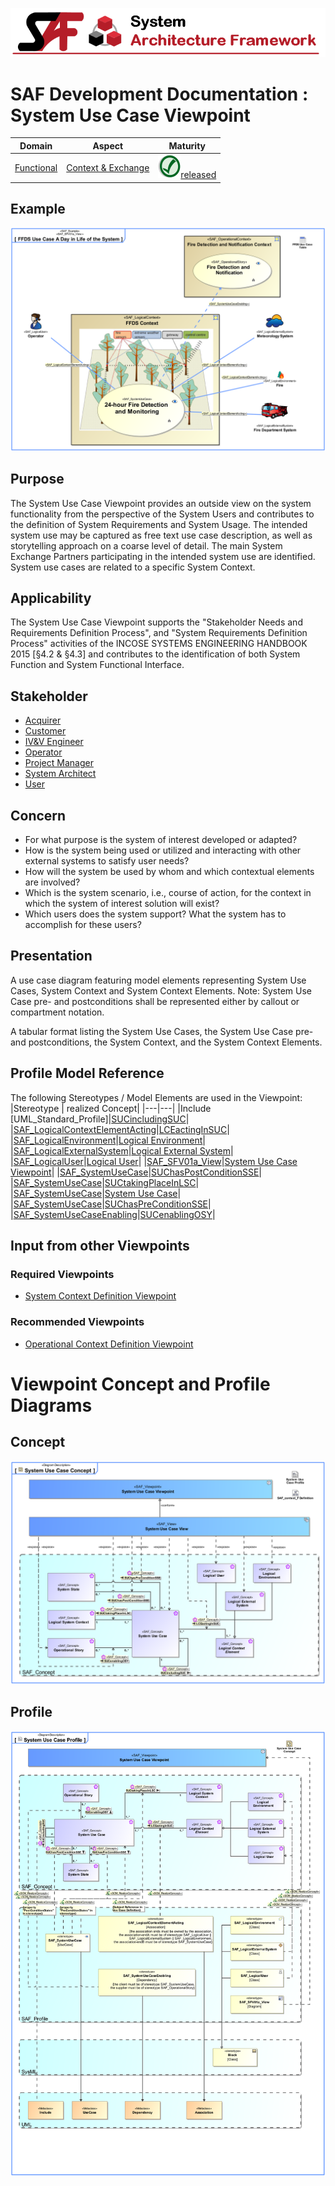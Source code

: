 ![System Architecture Framework](../../diagrams/Banner_SAF.png)
# SAF Development Documentation : System Use Case Viewpoint
|**Domain**|**Aspect**|**Maturity**|
| --- | --- | --- |
|[Functional](../../domains.md#Domain-Functional)|[Context & Exchange](../../aspects.md#Aspect-Context-&-Exchange)|![Released](../../diagrams/Symbol_confirmed.svg.png )[released](../../using-saf/maturity.md#released)|
## Example
![FFDS Use Case A Day in Life of the System](../../diagrams/FFDS-Use-Case-A-Day-in-Life-of-the-System.svg)
## Purpose
The System Use Case Viewpoint provides an outside view on the system functionality from the perspective of the System Users and contributes to the definition of System Requirements and System Usage. The intended system use may be captured as free text use case description, as well as storytelling approach on a coarse level of detail. The main System Exchange Partners participating in the intended system use are identified. System use cases are related to a specific System Context.
## Applicability
The System Use Case Viewpoint supports the "Stakeholder Needs and Requirements Definition Process", and "System Requirements Definition Process" activities of the INCOSE SYSTEMS ENGINEERING HANDBOOK 2015 [§4.2 & §4.3] and contributes to the identification of both System Function and System Functional Interface.
## Stakeholder
* [Acquirer](../../stakeholders.md#Acquirer)
* [Customer](../../stakeholders.md#Customer)
* [IV&V Engineer](../../stakeholders.md#IV&V-Engineer)
* [Operator](../../stakeholders.md#Operator)
* [Project Manager](../../stakeholders.md#Project-Manager)
* [System Architect](../../stakeholders.md#System-Architect)
* [User](../../stakeholders.md#User)
## Concern
* For what purpose is the system of interest developed or adapted?
* How is the system being used or utilized and interacting with other external systems to satisfy user needs?
* How will the system be used by whom and which contextual elements are involved?
* Which is the system scenario, i.e., course of action, for the context in which the system of interest solution will exist?
* Which users does the system support? What the system has to accomplish for these users?
## Presentation
A use case diagram featuring model elements representing System Use Cases, System Context and System Context Elements.
Note: System Use Case pre- and postconditions shall be represented either by callout or compartment notation.

A tabular format listing the System Use Cases, the System Use Case pre- and postconditions, the System Context, and the System Context Elements.

## Profile Model Reference
The following Stereotypes / Model Elements are used in the Viewpoint:
|Stereotype | realized Concept|
|---|---|
|Include [UML_Standard_Profile]|[SUCincludingSUC](../concept/concepts.md#SUCincludingSUC)|
|[SAF_LogicalContextElementActing](../../stereotypes.md#SAF_LogicalContextElementActing)|[LCEactingInSUC](../concept/concepts.md#LCEactingInSUC)|
|[SAF_LogicalEnvironment](../../stereotypes.md#SAF_LogicalEnvironment)|[Logical Environment](../concept/concepts.md#Logical-Environment)|
|[SAF_LogicalExternalSystem](../../stereotypes.md#SAF_LogicalExternalSystem)|[Logical External System](../concept/concepts.md#Logical-External-System)|
|[SAF_LogicalUser](../../stereotypes.md#SAF_LogicalUser)|[Logical User](../concept/concepts.md#Logical-User)|
|[SAF_SFV01a_View](../../stereotypes.md#SAF_SFV01a_View)|[System Use Case Viewpoint](../concept/concepts.md#System-Use-Case-Viewpoint)|
|[SAF_SystemUseCase](../../stereotypes.md#SAF_SystemUseCase)|[SUChasPostConditionSSE](../concept/concepts.md#SUChasPostConditionSSE)|
|[SAF_SystemUseCase](../../stereotypes.md#SAF_SystemUseCase)|[SUCtakingPlaceInLSC](../concept/concepts.md#SUCtakingPlaceInLSC)|
|[SAF_SystemUseCase](../../stereotypes.md#SAF_SystemUseCase)|[System Use Case](../concept/concepts.md#System-Use-Case)|
|[SAF_SystemUseCase](../../stereotypes.md#SAF_SystemUseCase)|[SUChasPreConditionSSE](../concept/concepts.md#SUChasPreConditionSSE)|
|[SAF_SystemUseCaseEnabling](../../stereotypes.md#SAF_SystemUseCaseEnabling)|[SUCenablingOSY](../concept/concepts.md#SUCenablingOSY)|
## Input from other Viewpoints
### Required Viewpoints
* [System Context Definition Viewpoint](System-Context-Definition-Viewpoint.md)
### Recommended Viewpoints
* [Operational Context Definition Viewpoint](Operational-Context-Definition-Viewpoint.md)
# Viewpoint Concept and Profile Diagrams
## Concept
![System Use Case Concept](diagrams/System-Use-Case-Concept.svg)
## Profile
![System Use Case Profile](diagrams/System-Use-Case-Profile.svg)
